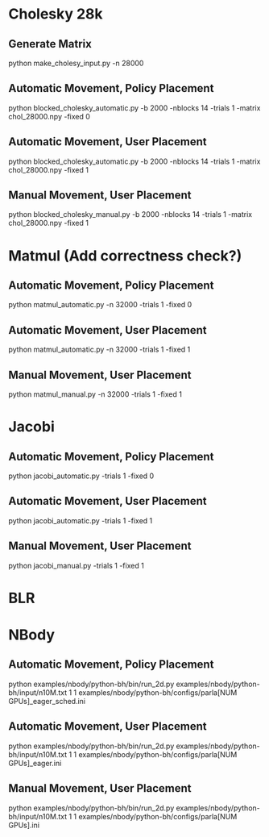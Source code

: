 # Cholesky 28k

## Generate Matrix
python make_cholesy_input.py -n 28000

## Automatic Movement, Policy Placement
python blocked_cholesky_automatic.py -b 2000 -nblocks 14 -trials 1 -matrix chol_28000.npy -fixed 0

## Automatic Movement, User Placement
python blocked_cholesky_automatic.py -b 2000 -nblocks 14 -trials 1 -matrix chol_28000.npy -fixed 1

## Manual Movement, User Placement
python blocked_cholesky_manual.py -b 2000 -nblocks 14 -trials 1 -matrix chol_28000.npy -fixed 1

# Matmul (Add correctness check?)

## Automatic Movement, Policy Placement
python matmul_automatic.py -n 32000 -trials 1 -fixed 0

## Automatic Movement, User Placement
python matmul_automatic.py -n 32000 -trials 1 -fixed 1

## Manual Movement, User Placement
python matmul_manual.py -n 32000 -trials 1 -fixed 1

# Jacobi

## Automatic Movement, Policy Placement
python jacobi_automatic.py -trials 1 -fixed 0

## Automatic Movement, User Placement
python jacobi_automatic.py -trials 1 -fixed 1

## Manual Movement, User Placement
python jacobi_manual.py -trials 1 -fixed 1


# BLR


# NBody

## Automatic Movement, Policy Placement
python examples/nbody/python-bh/bin/run_2d.py examples/nbody/python-bh/input/n10M.txt 1 1 examples/nbody/python-bh/configs/parla[NUM GPUs]_eager_sched.ini

## Automatic Movement, User Placement
python examples/nbody/python-bh/bin/run_2d.py examples/nbody/python-bh/input/n10M.txt 1 1 examples/nbody/python-bh/configs/parla[NUM GPUs]_eager.ini

## Manual Movement, User Placement
python examples/nbody/python-bh/bin/run_2d.py examples/nbody/python-bh/input/n10M.txt 1 1 examples/nbody/python-bh/configs/parla[NUM GPUs].ini
